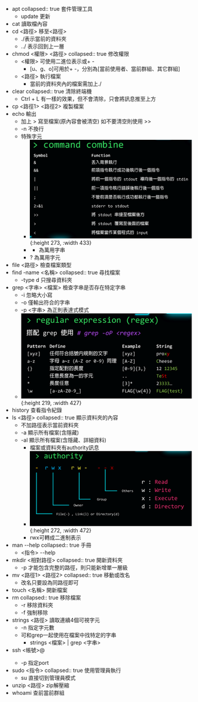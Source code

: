 - apt 
  collapsed:: true
  套件管理工具
	- update 更新
- cat 
  讀取檔內容
- cd <路徑>
  移至<路徑>
	- ./表示當前的資料夾
	- ../ 表示回到上一層
- chmod <權限> <路徑>
  collapsed:: true
  修改權限
	- <權限> 可使用二進位表示或+ -
		- [u、g、o]可用於+ -，分別為[當前使用者、當前群組、其它群組]
	- <路徑> 
	  執行檔案
		- 當前的資料夾內的檔案需加上./
- clear 
  collapsed:: true
  清除終端機
	- Ctrl + L 有一樣的效果，但不會清除，只會將訊息推至上方
- cp <路徑1> <路徑2>
  複製檔案
- echo
  輸出
	- 加上 > 寫至檔案(原內容會被清空)
	  如不要清空則使用 >>
	- -n 不換行
	- 特殊字元
		- ![image.png](../assets/image_1667023473598_0.png){:height 273, :width 433}
		- * 為萬用字串
		- ? 為萬用字元
- file <路徑>
  檢查檔案類型
- find -name <名稱>
  collapsed:: true
  尋找檔案
	- -type d 只搜尋資料夾
- grep <字串> <檔案>
  檢查字串是否存在特定字串
	- -i 忽略大小寫
	- -o 僅輸出符合的字串
	- -p <字串> 為正則表達式模式
	- ![image.png](../assets/image_1667027060588_0.png){:height 219, :width 427}
- history
  查看指令紀錄
- ls <路徑> 
  collapsed:: true
  顯示資料夾的內容
	- 不加路徑表示當前資料夾
	- -a 顯示所有檔案(含隱藏)
	- -al 顯示所有檔案(含隱藏、詳細資料)
		- 檔案或資料夾有authority訊息
		- ![image.png](../assets/image_1667012292389_0.png){:height 272, :width 472}
		- rwx可轉成二進制表示
- man --help
  collapsed:: true
  手冊
	- <指令> --help
- mkdir <相對路徑>
  collapsed:: true
  開新資料夾
	- -p 才能包含完整的路徑，則只能新增單一層級
- mv <路徑1> <路徑2>
  collapsed:: true
  移動或改名
	- 改名只要設為同路徑即可
- touch <名稱>
  開新檔案
- rm
  collapsed:: true
  移除檔案
	- -r 移除資料夾
	- -f 強制移除
- strings <路徑>
  讀取連續4個可視字元
	- -n 指定字元數
	- 可和grep一起使用在檔案中找特定的字串
		- strings <檔案> | grep <字串>
- ssh <帳號>@<IP>
	- -p 指定port
- sudo <指令>
  collapsed:: true
  使用管理員執行
	- su 直接切到管理員模式
- unzip <路徑>
  zip解壓縮
- whoami
  查前當前群組